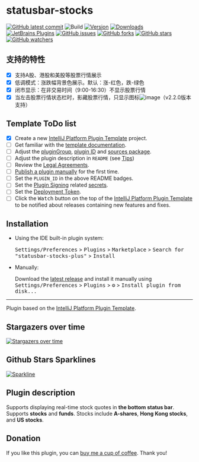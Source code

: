 # statusbar-stocks

[![GitHub latest commit](https://badgen.net/github/last-commit/hms58/statusbar-stocks-plus)](https://github.com/hms58/statusbar-stocks-plus/commit/)
![Build](https://github.com/hms58/statusbar-stocks-plus/workflows/Build/badge.svg)
[![Version](https://img.shields.io/jetbrains/plugin/v/27234-statusbar-stocks-plus.svg)](https://plugins.jetbrains.com/plugin/27234-statusbar-stocks-plus)
[![Downloads](https://img.shields.io/jetbrains/plugin/d/27234-statusbar-stocks-plus.svg)](https://plugins.jetbrains.com/plugin/27234-statusbar-stocks-plus)
[![JetBrains Plugins](https://img.shields.io/jetbrains/plugin/r/rating/27234-statusbar-stocks-plus)](https://plugins.jetbrains.com/plugin/27234-statusbar-stocks-plus.svg)
[![GitHub issues](https://img.shields.io/github/issues/hms58/statusbar-stocks-plus.svg)](https://github.com/hms58/statusbar-stocks-plus/issues/)
[![GitHub forks](https://img.shields.io/github/forks/hms58/statusbar-stocks-plus.svg?style=social&label=Fork&maxAge=2592000)](https://github.com/hms58/statusbar-stocks-plus/network/)
[![GitHub stars](https://img.shields.io/github/stars/hms58/statusbar-stocks-plus.svg?style=social&label=Star&maxAge=2592000)](https://github.com/hms58/statusbar-stocks-plus/stargazers/)
[![GitHub watchers](https://img.shields.io/github/watchers/hms58/statusbar-stocks-plus.svg?style=social&label=Watch&maxAge=2592000)](https://github.com/hms58/statusbar-stocks-plus/watchers/)

## 支持的特性
- [x] 支持A股、港股和美股等股票行情展示
- [x] 低调模式：涨跌幅背景色展示。默认：涨-红色，跌-绿色
- [x] 闭市显示：在非交易时间（9:00-16:30）不显示股票行情
- [x] 当左击股票行情状态栏时，影藏股票行情，只显示图标![image](https://github.com/user-attachments/assets/6103a519-24f6-4097-a997-8dda1a891fd2)（v2.2.0版本支持）

## Template ToDo list
- [x] Create a new [IntelliJ Platform Plugin Template][template] project.
- [ ] Get familiar with the [template documentation][template].
- [ ] Adjust the [pluginGroup](./gradle.properties), [plugin ID](./src/main/resources/META-INF/plugin.xml) and [sources package](./src/main/kotlin).
- [ ] Adjust the plugin description in `README` (see [Tips][docs:plugin-description])
- [ ] Review the [Legal Agreements](https://plugins.jetbrains.com/docs/marketplace/legal-agreements.html?from=IJPluginTemplate).
- [ ] [Publish a plugin manually](https://plugins.jetbrains.com/docs/intellij/publishing-plugin.html?from=IJPluginTemplate) for the first time.
- [ ] Set the `PLUGIN_ID` in the above README badges.
- [ ] Set the [Plugin Signing](https://plugins.jetbrains.com/docs/intellij/plugin-signing.html?from=IJPluginTemplate) related [secrets](https://github.com/JetBrains/intellij-platform-plugin-template#environment-variables).
- [ ] Set the [Deployment Token](https://plugins.jetbrains.com/docs/marketplace/plugin-upload.html?from=IJPluginTemplate).
- [ ] Click the <kbd>Watch</kbd> button on the top of the [IntelliJ Platform Plugin Template][template] to be notified about releases containing new features and fixes.

## Installation

- Using the IDE built-in plugin system:

  <kbd>Settings/Preferences</kbd> > <kbd>Plugins</kbd> > <kbd>Marketplace</kbd> > <kbd>Search for "statusbar-stocks-plus"</kbd> >
  <kbd>Install</kbd>

- Manually:

  Download the [latest release](https://github.com/hms58/statusbar-stocks-plus/releases/latest) and install it manually using
  <kbd>Settings/Preferences</kbd> > <kbd>Plugins</kbd> > <kbd>⚙️</kbd> > <kbd>Install plugin from disk...</kbd>


---
Plugin based on the [IntelliJ Platform Plugin Template][template].

[template]: https://github.com/JetBrains/intellij-platform-plugin-template
[docs:plugin-description]: https://plugins.jetbrains.com/docs/intellij/plugin-user-experience.html#plugin-description-and-presentation

## Stargazers over time
[![Stargazers over time](https://starchart.cc/hms58/statusbar-stocks-plus.svg)](https://starchart.cc/hms58/statusbar-stocks-plus)

## Github Stars Sparklines
[![Sparkline](https://stars.medv.io/hms58/statusbar-stocks-plus.svg)](https://stars.medv.io/hms58/statusbar-stocks-plus)

## Plugin description
<!-- Plugin description -->
<div>
    <p>
      Supports displaying real-time stock quotes in <b>the bottom status bar</b>. 
      Supports <b>stocks</b> and <b>funds</b>. Stocks include <b>A-shares</b>, <b>Hong Kong stocks</b>, and <b>US stocks</b>.
    </p>
    <h2>Donation</h2>
    <p>If you like this plugin, you can <a href="https://ifdian.net/order/create?user_id=af5669aafee611ef988f5254001e7c00&remark=&affiliate_code=" target="_blank">buy me a cup of coffee</a>. Thank you!</p>
</div>
<!-- Plugin description end -->
